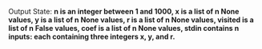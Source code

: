 Output State: **n is an integer between 1 and 1000, x is a list of n None values, y is a list of n None values, r is a list of n None values, visited is a list of n False values, coef is a list of n None values, stdin contains n inputs: each containing three integers x, y, and r.**